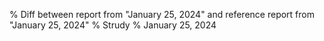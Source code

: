 % Diff between report from "January 25, 2024" and reference report from "January 25, 2024"
% Strudy
% January 25, 2024


